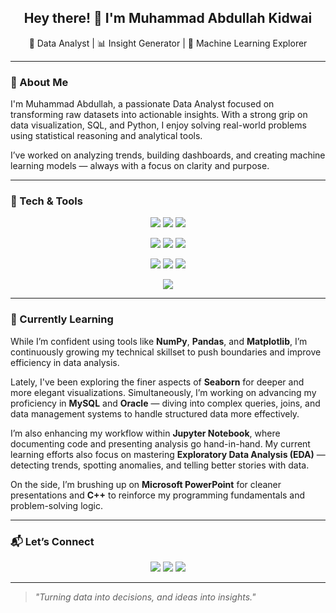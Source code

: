 <h2 align="center">Hey there! 👋 I'm Muhammad Abdullah Kidwai</h2>
<p align="center">
  🚀 Data Analyst | 📊 Insight Generator | 🤖 Machine Learning Explorer  
</p>

---

### 📌 About Me

I'm Muhammad Abdullah, a passionate Data Analyst focused on transforming raw datasets into actionable insights. With a strong grip on data visualization, SQL, and Python, I enjoy solving real-world problems using statistical reasoning and analytical tools.

I’ve worked on analyzing trends, building dashboards, and creating machine learning models — always with a focus on clarity and purpose.

---

### 🧠 Tech & Tools

<p align="center">
  <img src="https://img.shields.io/badge/NumPy-013243?style=for-the-badge&logo=numpy&logoColor=white"/>
  <img src="https://img.shields.io/badge/Pandas-150458?style=for-the-badge&logo=pandas&logoColor=white"/>
  <img src="https://img.shields.io/badge/Matplotlib-11557c?style=for-the-badge&logo=matplotlib&logoColor=white"/>
</p>
<p align="center">
  <img src="https://img.shields.io/badge/Seaborn-0E4C92?style=for-the-badge&logoColor=white"/>
  <img src="https://img.shields.io/badge/MySQL-00758F?style=for-the-badge&logo=mysql&logoColor=white"/>
  <img src="https://img.shields.io/badge/Oracle-F80000?style=for-the-badge&logo=oracle&logoColor=white"/>
</p>
<p align="center">
  <img src="https://img.shields.io/badge/Jupyter-F37626?style=for-the-badge&logo=jupyter&logoColor=white"/>
  <img src="https://img.shields.io/badge/PowerPoint-B7472A?style=for-the-badge&logo=microsoft-powerpoint&logoColor=white"/>
  <img src="https://img.shields.io/badge/C++-00599C?style=for-the-badge&logo=c%2B%2B&logoColor=white"/>
</p>
<p align="center">
  <img src="https://img.shields.io/badge/Exploratory%20Data%20Analysis-4CAF50?style=for-the-badge&logoColor=white"/>
</p>

---

### 🚧 Currently Learning

While I’m confident using tools like **NumPy**, **Pandas**, and **Matplotlib**, I’m continuously growing my technical skillset to push boundaries and improve efficiency in data analysis.

Lately, I've been exploring the finer aspects of **Seaborn** for deeper and more elegant visualizations. Simultaneously, I’m working on advancing my proficiency in **MySQL** and **Oracle** — diving into complex queries, joins, and data management systems to handle structured data more effectively.

I’m also enhancing my workflow within **Jupyter Notebook**, where documenting code and presenting analysis go hand-in-hand. My current learning efforts also focus on mastering **Exploratory Data Analysis (EDA)** — detecting trends, spotting anomalies, and telling better stories with data.

On the side, I’m brushing up on **Microsoft PowerPoint** for cleaner presentations and **C++** to reinforce my programming fundamentals and problem-solving logic.

---

### 📬 Let’s Connect

<p align="center">
  <a href="mailto:abdullahkidwai45@gmail.com"><img src="https://img.shields.io/badge/Gmail-D14836?style=for-the-badge&logo=gmail&logoColor=white"/></a>
  <a href="https://www.linkedin.com/in/muhammad-abdullah-kidwai-8977462a4"><img src="https://img.shields.io/badge/LinkedIn-0077B5?style=for-the-badge&logo=linkedin&logoColor=white"/></a>
  <a href="https://github.com/MuhammadAbdullahKidwai2005"><img src="https://img.shields.io/badge/GitHub-181717?style=for-the-badge&logo=github&logoColor=white"/></a>
</p>

---

> _"Turning data into decisions, and ideas into insights."_
